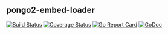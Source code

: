 ## pongo2-embed-loader

[![Build Status](https://travis-ci.org/nathan-osman/pongo2-embed-loader.svg?branch=master)](https://travis-ci.org/nathan-osman/pongo2-embed-loader)
[![Coverage Status](https://coveralls.io/repos/github/nathan-osman/pongo2-embed-loader/badge.svg?branch=master)](https://coveralls.io/github/nathan-osman/pongo2-embed-loader?branch=master)
[![Go Report Card](https://goreportcard.com/badge/github.com/nathan-osman/pongo2-embed-loader)](https://goreportcard.com/report/github.com/nathan-osman/pongo2-embed-loader)
[![GoDoc](https://godoc.org/github.com/nathan-osman/pongo2-embed-loader?status.svg)](https://godoc.org/github.com/nathan-osman/pongo2-embed-loader)
